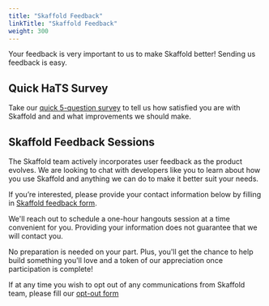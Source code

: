```yaml
---
title: "Skaffold Feedback"
linkTitle: "Skaffold Feedback"
weight: 300
---
```


Your feedback is very important to us to make Skaffold better!
Sending us feedback is easy.

## Quick HaTS Survey
Take our [quick 5-question survey](https://forms.gle/BMTbGQXLWSdn7vEs6) to tell us how satisfied you are with
Skaffold and and what improvements we should make.

## Skaffold Feedback Sessions
The Skaffold team actively incorporates user feedback as the product evolves.
We are looking to chat with developers like you to learn about how you use Skaffold and
anything we can do to make it better suit your needs.

If you’re interested, please provide your contact information below by filling in
[Skaffold feedback form](https://forms.gle/J5h567ncypY2ziq49).

We'll reach out to schedule a one-hour hangouts session at a time convenient for you. Providing your information does not guarantee that we will contact you. 


No preparation is needed on your part.
Plus, you'll get the chance to help build something you'll love and a token of our appreciation once participation  is complete!

If at any time you wish to opt out of any communications from Skaffold team, please fill our [opt-out form](https://forms.gle/cnfCXotenyUtF92w6)
